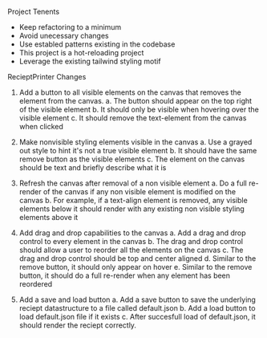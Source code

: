 Project Tenents
* Keep refactoring to a minimum
* Avoid unecessary changes
* Use establed patterns existing in the codebase
* This project is a hot-reloading project
* Leverage the existing tailwind styling motif

RecieptPrinter Changes

1. Add a button to all visible elements on the canvas that removes the element from the canvas.
    a. The button should appear on the top right of the visible element
    b. It should only be visible when hovering over the visible element
    c. It should remove the text-element from the canvas when clicked

2. Make nonvisible styling elements visible in the canvas
    a. Use a grayed out style to hint it's not a true visible element
    b. It should have the same remove button as the visible elements
    c. The element on the canvas should be text and briefly describe what it is

3. Refresh the canvas after removal of a non visible element
    a. Do a full re-render of the canvas if any non visible element is modified on the canvas
    b. For example, if a text-align element is removed, any visible elements below it should render with any existing non visible styling elements above it

4. Add drag and drop capabilities to the canvas
    a. Add a drag and drop control to every element in the canvas
    b. The drag and drop control should allow a user to reorder all the elements on the canvas
    c. The drag and drop control should be top and center aligned
    d. Similar to the remove button, it should only appear on hover
    e. Similar to the remove button, it should do a full re-render when any element has been reordered

5. Add a save and load button
    a. Add a save button to save the underlying reciept datastructure to a file called default.json
    b. Add a load button to load default.json file if it exists
    c. After succesfull load of default.json, it should render the reciept correctly.